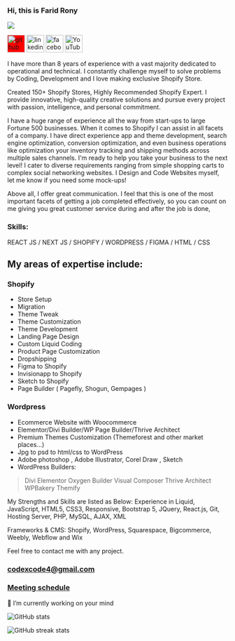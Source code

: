 ### Hi, this is Farid Rony 

![](https://faridrony55.github.io/emailtemplate-img/faridronyurlofgithub.png)

 

[<img src='https://cdn.jsdelivr.net/npm/simple-icons@3.0.1/icons/github.svg' alt='github' height='40' style='background-color:red;'>](https://github.com/faridrony55)  [<img src='https://cdn.jsdelivr.net/npm/simple-icons@3.0.1/icons/linkedin.svg' alt='linkedin' height='40'>](https://www.linkedin.com/in/faridrony/)  [<img src='https://cdn.jsdelivr.net/npm/simple-icons@3.0.1/icons/facebook.svg' alt='facebook' height='40'>](https://www.facebook.com/faridulrony)  [<img src='https://cdn.jsdelivr.net/npm/simple-icons@3.0.1/icons/youtube.svg' alt='YouTube' height='40'>](https://www.youtube.com/channel/CodexCode)  



I have more than 8 years of experience with a vast majority dedicated to operational and technical. I constantly challenge myself to solve problems by Coding, Development and I love making exclusive Shopify Store. 

Created 150+ Shopify Stores, Highly Recommended Shopify Expert. I provide innovative, high-quality creative solutions and pursue every project with passion, intelligence, and personal commitment.
 
I have a huge range of experience all the way from start-ups to large Fortune 500 businesses. When it comes to Shopify I can assist in all facets of a company. I have direct experience app and theme development, search engine optimization, conversion optimization, and even business operations like optimization your inventory tracking and shipping methods across multiple sales channels. I'm ready to help you take your business to the next level! I cater to diverse requirements ranging from simple shopping carts to complex social networking websites. I Design and Code Websites myself, let me know if you need some mock-ups!
 
Above all, I offer great communication. I feel that this is one of the most important facets of getting a job completed effectively, so you can count on me giving you great customer service during and after the job is done,

### Skills:  
REACT JS / NEXT JS / SHOPIFY / WORDPRESS / FIGMA / HTML / CSS

## My areas of expertise include: 
### Shopify
 + Store Setup 
 + Migration
 + Theme Tweak 
 + Theme Customization
 + Theme Development 
 + Landing Page Design 
 + Custom Liquid Coding
 + Product Page Customization
 + Dropshipping
 + Figma to Shopify
 + Invisionapp to Shopify 
 + Sketch to Shopify
 + Page Builder ( Pagefly, Shogun, Gempages )
 
### Wordpress
 + Ecommerce Website with Woocommerce
 + Elementor/Divi Builder/WP Page Builder/Thrive Architect
 + Premium Themes Customization (Themeforest and other market places...)
 + Jpg to psd to html/css to WordPress
 + Adobe photoshop , Adobe Illustrator, Corel Draw , Sketch
 + WordPress Builders:
 > Divi
 > Elementor
 > Oxygen Builder
 > Visual Composer
 > Thrive Architect
 > WPBakery
 > Themify

My Strengths and Skills are listed as Below:
Experience in Liquid, JavaScript, HTML5, CSS3, Responsive, Bootstrap 5, JQuery, React.js, Git, Hosting Server, PHP, MySQL, AJAX, XML

Frameworks & CMS: Shopify, WordPress, Squarespace, Bigcommerce, Weebly, Webflow and Wix

Feel free to contact me with any project.
### codexcode4@gmail.com
### [Meeting schedule](https://calendly.com/codexcode-it-solutions/30min)


<!--
**faridrony55/faridrony55** is a ✨ _special_ ✨ repository because its `README.md` (this file) appears on your GitHub profile.

Here are some ideas to get you started:

- 🔭 I’m currently working on ...
- 🌱 I’m currently learning ...
- 👯 I’m looking to collaborate on ...
- 🤔 I’m looking for help with ...
- 💬 Ask me about ...
- 📫 How to reach me: ...
- 😄 Pronouns: ...
- ⚡ Fun fact: ...
-->
 

🔭 I’m currently working on your mind

 
![GitHub stats](https://github-readme-stats.vercel.app/api?username=faridrony55&show_icons=true)  

![GitHub streak stats](https://streak-stats.demolab.com/?user=faridrony55)  

<!-- [![trophy](https://github-profile-trophy.vercel.app/?username=faridrony55)](https://github.com/ryo-ma/github-profile-trophy) -->







